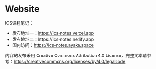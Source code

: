 # Website

ICS课程笔记：
- 发布地址一：https://ics-notes.vercel.app
- 发布地址二：https://ics-notes.netlify.app
- 国内访问：https://ics-notes.ayaka.space

内容的发布采用 Creative Commons Attribution 4.0 License，完整文本请参考：https://creativecommons.org/licenses/by/4.0/legalcode
